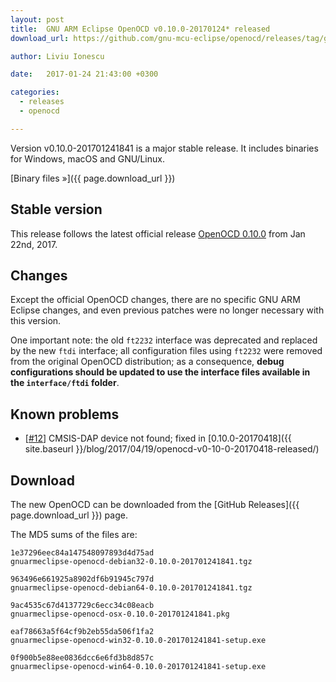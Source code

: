 ```yaml
---
layout: post
title:  GNU ARM Eclipse OpenOCD v0.10.0-20170124* released
download_url: https://github.com/gnu-mcu-eclipse/openocd/releases/tag/gae-0.10.0-20170124

author: Liviu Ionescu

date:   2017-01-24 21:43:00 +0300

categories:
  - releases
  - openocd

---
```


Version v0.10.0-201701241841 is a major stable release. It includes binaries for Windows, macOS and GNU/Linux.

[Binary files »]({{ page.download_url }})

## Stable version

This release follows the latest official release [OpenOCD 0.10.0](http://openocd.org/2017/01/openocd-0-10-0-release-is-out/) from Jan 22nd, 2017.

## Changes

Except the official OpenOCD changes, there are no specific GNU ARM Eclipse changes, and even previous patches were no longer necessary with this version.

One important note: the old `ft2232` interface was deprecated and replaced by the new `ftdi` interface; all configuration files using `ft2232` were removed from the original OpenOCD distribution; as a consequence, **debug configurations should be updated to use the interface files available in the `interface/ftdi` folder**.

## Known problems

* [[#12](https://github.com/gnu-mcu-eclipse/openocd/issues/12)] CMSIS-DAP device not found; fixed in [0.10.0-20170418]({{ site.baseurl }}/blog/2017/04/19/openocd-v0-10-0-20170418-released/)

## Download

The new OpenOCD can be downloaded from the [GitHub Releases]({{ page.download_url }}) page.

The MD5 sums of the files are:

```console
1e37296eec84a147548097893d4d75ad  
gnuarmeclipse-openocd-debian32-0.10.0-201701241841.tgz

963496e661925a8902df6b91945c797d  
gnuarmeclipse-openocd-debian64-0.10.0-201701241841.tgz

9ac4535c67d4137729c6ecc34c08eacb 
gnuarmeclipse-openocd-osx-0.10.0-201701241841.pkg

eaf78663a5f64cf9b2eb55da506f1fa2  
gnuarmeclipse-openocd-win32-0.10.0-201701241841-setup.exe

0f900b5e88ee0836dcc6e6fd3b8d857c  
gnuarmeclipse-openocd-win64-0.10.0-201701241841-setup.exe
```
